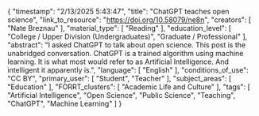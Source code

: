 {
    "timestamp": "2/13/2025 5:43:47",
    "title": "ChatGPT teaches open science",
    "link_to_resource": "https://doi.org/10.58079/ne8n",
    "creators": [
        "Nate Breznau"
    ],
    "material_type": [
        "Reading"
    ],
    "education_level": [
        "College / Upper Division (Undergraduates)",
        "Graduate / Professional"
    ],
    "abstract": "I asked ChatGPT to talk about open science. This post is the unabridged conversation. ChatGPT is a trained algorithm using machine learning. It is what most would refer to as Artificial Intelligence. And intelligent it apparently is.",
    "language": [
        "English"
    ],
    "conditions_of_use": "CC BY",
    "primary_user": [
        "Student",
        "Teacher"
    ],
    "subject_areas": [
        "Education"
    ],
    "FORRT_clusters": [
        "Academic Life and Culture"
    ],
    "tags": [
        "Artificial Intelligence",
        "Open Science",
        "Public Science",
        "Teaching",
        "ChatGPT",
        "Machine Learning"
    ]
}